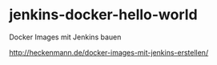 # jenkins-docker-hello-world
Docker Images mit Jenkins bauen

http://heckenmann.de/docker-images-mit-jenkins-erstellen/
